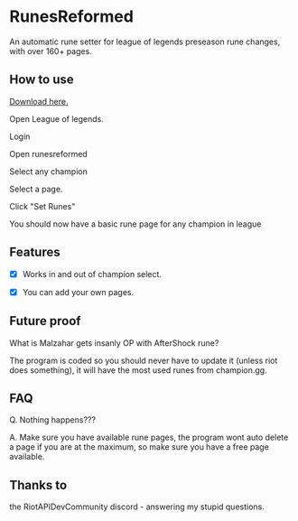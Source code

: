 # RunesReformed

An automatic rune setter for league of legends preseason rune changes, with over 160+ pages.

## How to use
[Download here.](https://github.com/Fumi24/RunesReformed/releases/download/1/RunesReformed.rar)


Open League of legends.

Login

Open runesreformed

Select any champion

Select a page.

Click "Set Runes"


You should now have a basic rune page for any champion in league




## Features
- [x] Works in and out of champion select.
- [x] You can add your own pages.


## Future proof

What is Malzahar gets insanly OP with AfterShock rune?

The program is coded so you should never have to update it (unless riot does something), it will have the most used runes from champion.gg.


## FAQ

Q. Nothing happens???

A. Make sure you have available rune pages, the program wont auto delete a page if you are at the maximum, so make sure you have a free page available.


## Thanks to

the RiotAPIDevCommunity discord - answering my stupid questions.
